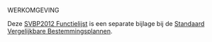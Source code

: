 WERKOMGEVING

Deze [SVBP2012 Functielijst](https://geonovum.github.io/ROST/SVBPfuntielijst/) is een separate bijlage bij de <a href='https://docs.geostandaarden.nl/ro/svbp' target='_blank'>Standaard Vergelijkbare Bestemmingsplannen</a>.
